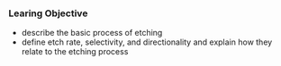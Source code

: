 ### Learing Objective

- describe the basic process of etching
- define etch rate, selectivity, and directionality and explain how they relate to the etching process
